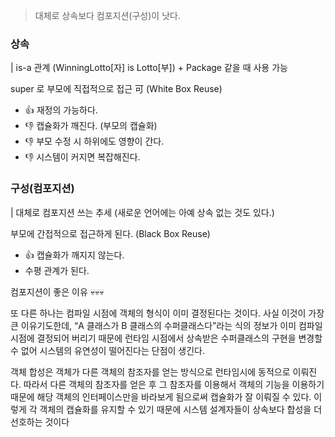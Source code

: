 > 대체로 상속보다 컴포지션(구성)이 낫다.

### 상속

| is-a 관계 (WinningLotto[자] is Lotto[부]) + Package 같을 때 사용 가능

super 로 부모에 직접적으로 접근 可 (White Box Reuse)

- 👍 재정의 가능하다.
- 👎 캡슐화가 깨진다. (부모의 캡슐화)
- 👎 부모 수정 시 하위에도 영향이 간다.
- 👎 시스템이 커지면 복잡해진다.

### 구성(컴포지션)

| 대체로 컴포지션 쓰는 추세 (새로운 언어에는 아예 상속 없는 것도 있다.)

부모에 간접적으로 접근하게 된다. (Black Box Reuse)

- 👍 캡슐화가 깨지지 않는다.
- 수평 관계가 된다.

컴포지션이 좋은 이유 💀💀💀

또 다른 하나는 컴파일 시점에 객체의 형식이 이미 결정된다는 것이다. 사실 이것이 가장 큰 이유기도한데, “A 클래스가 B 클래스의 수퍼클래스다”라는 식의 정보가 이미 컴파일 시점에 결정되어 버리기 때문에 런타임 시점에서 상속받은 수퍼클래스의 구현을 변경할 수 없어 시스템의 유연성이 떨어진다는 단점이 생긴다.

객체 합성은 객체가 다른 객체의 참조자를 얻는 방식으로 런타임시에 동적으로 이뤄진다. 따라서 다른 객체의 참조자를 얻은 후 그 참조자를 이용해서 객체의 기능을 이용하기 때문에 해당 객체의 인터페이스만을 바라보게 됨으로써 캡슐화가 잘 이뤄질 수 있다. 이렇게 각 객체의 캡슐화를 유지할 수 있기 때문에 시스템 설계자들이 상속보다 합성을 더 선호하는 것이다